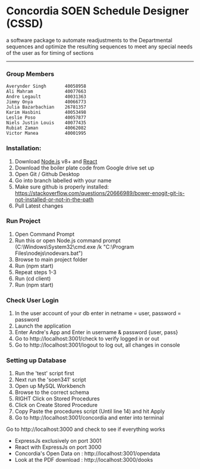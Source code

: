 # Concordia SOEN Schedule Designer (CSSD)
a software package to automate readjustments to the Departmental sequences and optimize the resulting sequences to meet any special needs of the user as for timing of sections

***
### Group Members

    Averynder Singh       40058958
    Ali Mahram            40077663
    Andre Legault         40031363
    Jimmy Onya            40066773
    Julia Bazarbachian    26781357
    Karim Hasbini         40053498
    Leslie Poso           40057877
    Niels Justin Louis    40077435
    Rubiat Zaman          40062082
    Victor Manea          40001995

### Installation:
1.    Download [Node.js](https://nodejs.org/) v8+ and [React](https://reactjs.org)
2.    Download the boiler plate code from Google drive set up
3.    Open Git / Github Desktop
4.    Go into branch labelled with your name
5.    Make sure github is properly installed: https://stackoverflow.com/questions/20666989/bower-enogit-git-is-not-installed-or-not-in-the-path
6.    Pull Latest changes

### Run Project
1.    Open Command Prompt
2.    Run this or open Node.js command prompt (C:\Windows\System32\cmd.exe /k "C:\Program Files\nodejs\nodevars.bat")
3.    Browse to main project folder
4.    Run (npm start)
5.    Repeat steps 1-3
6.    Run (cd client)
7.    Run (npm start)

### Check User Login
1.    In the user account of your db enter in netname = user, password = password
2.    Launch the application
3.    Enter Andre's App and Enter in username & password {user, pass}
4.    Go to http://localhost:3001/check to verify logged in or out
5.    Go to http://localhost:3001/logout to log out, all changes in console

### Setting up Database
1.    Run the 'test' script first
2.    Next run the 'soen341' script
3.    Open up MySQL Workbench
4.    Browse to the correct schema
5.    RIGHT Click on Stored Procedures
6.    Click on Create Stored Procedure
7.    Copy Paste the procedures script (Until line 14) and hit Apply
8.    Go to http://localhost:3001/concordia and enter into terminal

Go to http://localhost:3000 and check to see if everything works
* ExpressJs exclusively on port 3001
* React with ExpressJs  on port 3000
* Concordia's Open Data on : http://localhost:3001/opendata
* Look at the PDF download : http://localhost:3000/dooks
